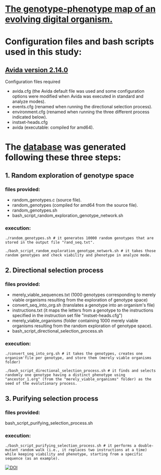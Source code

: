 # <a href="https://github.com/miguelfortuna/avida_genbank/blob/master/The%20genotype-phenotype%20map%20of%20an%20evolving%20organism.pdf" target="_blank">The genotype-phenotype map of an evolving digital organism.</a>

# Configuration files and bash scripts used in this study: 

## <a href="https://github.com/devosoft/avida" target="_blank">Avida version 2.14.0</a>  

Configuration files required
- avida.cfg (the Avida default file was used and some configuration options were modified when Avida was executed in standard and analyze modes).
- events.cfg (renamed when running the directional selection process).
- environment.cfg (renamed when running the three different process indicated below).
- instset-heads.cfg
- avida (executable: compiled for amd64).


# The <a href="http://miguelfortuna.es/avida_genbank" target="_blank">database</a> was generated following these three steps:

## 1. Random exploration of genotype space ###
### files provided:
- random_genotypes.c (source file).
- random_genotypes (compiled for amd64 from the source file).
- random_genotypes.sh
- bash_script_random_exploration_genotype_network.sh
### execution:
```
./random_genotypes.sh # it generates 10000 random genotypes that are stored in the output file "rand_seq.txt".
```
```
./bash_script_random_exploration_genotype_network.sh # it takes those random genotypes and check viability and phenotype in analyze mode.
```

## 2. Directional selection process ###
### files provided:
- merely_viable_sequences.txt (1000 genotypes corresponding to merely viable organisms resulting from the exploration of genotype space)
- convert_seq_into_org.sh (translates a genotype into an organism's file)
- instructions.txt (it maps the letters from a genotype to the instructions specified in the instruction set file "instset-heads.cfg")
- merely_viable_organisms (folder containing 1000 merely viable organisms resulting from the random exploration of genotype space).
- bash_script_directional_selection_process.sh
### execution:
```
./convert_seq_into_org.sh # it takes the genotypes, creates one organism'file per genotype, and store them (merely viable organisms folder)
```
```
./bash_script_directional_selection_process.sh # it finds and selects randomly one genotype having a distinct phenotype using "ancestor_1.org" (from the "merely_viable_organisms" folder) as the seed of the evolutionary process.
```

## 3. Purifying selection process ###
### files provided:
bash_script_purifying_selection_process.sh 
### execution:
```
./bash_script_purifying_selection_process.sh # it performs a double-mutant random walk (i.e., it replaces two instructions at a time) while keeping viability and phenotype, starting from a specific sequence (as an example).
```



[![DOI](https://zenodo.org/badge/89566799.svg)](https://zenodo.org/badge/latestdoi/89566799)
